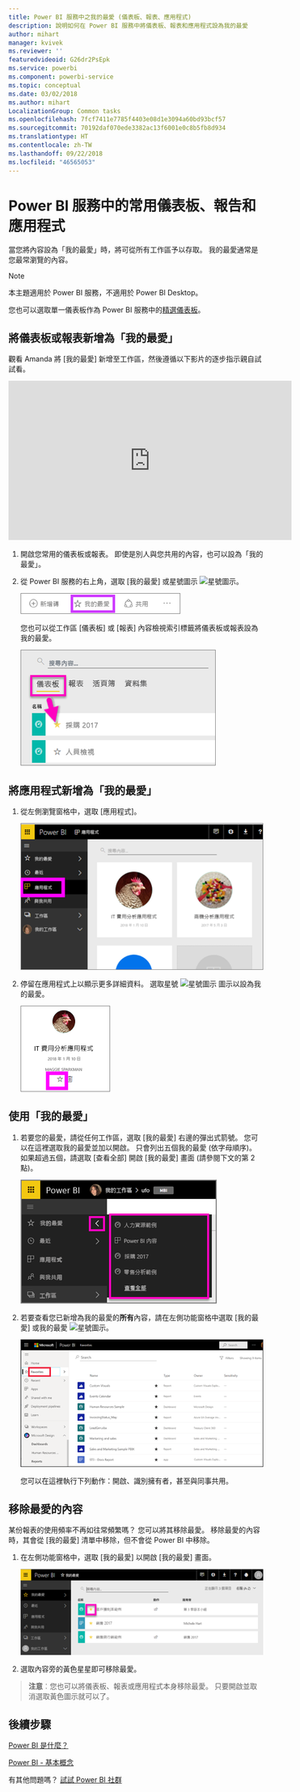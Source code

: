 ```yaml
---
title: Power BI 服務中之我的最愛 (儀表板、報表、應用程式)
description: 說明如何在 Power BI 服務中將儀表板、報表和應用程式設為我的最愛
author: mihart
manager: kvivek
ms.reviewer: ''
featuredvideoid: G26dr2PsEpk
ms.service: powerbi
ms.component: powerbi-service
ms.topic: conceptual
ms.date: 03/02/2018
ms.author: mihart
LocalizationGroup: Common tasks
ms.openlocfilehash: 7fcf7411e7785f4403e08d1e3094a60bd93bcf57
ms.sourcegitcommit: 70192daf070ede3382ac13f6001e0c8b5fb8d934
ms.translationtype: HT
ms.contentlocale: zh-TW
ms.lasthandoff: 09/22/2018
ms.locfileid: "46565053"
---
```

# <a name="favorite-dashboards-reports-and-apps-in-power-bi-service"></a>Power BI 服務中的常用儀表板、報告和應用程式
當您將內容設為「我的最愛」時，將可從所有工作區予以存取。  我的最愛通常是您最常瀏覽的內容。

> [!NOTE]
> 本主題適用於 Power BI 服務，不適用於 Power BI Desktop。
> 
> 

您也可以選取單一儀表板作為 Power BI 服務中的[精選儀表板](end-user-featured.md)。

## <a name="add-a-dashboard-or-report-as-a-favorite"></a>將儀表板或報表新增為「我的最愛」
觀看 Amanda 將 [我的最愛] 新增至工作區，然後遵循以下影片的逐步指示親自試試看。

<iframe width="560" height="315" src="https://www.youtube.com/embed/G26dr2PsEpk" frameborder="0" allowfullscreen></iframe>


1. 開啟您常用的儀表板或報表。 即使是別人與您共用的內容，也可以設為「我的最愛」。
2. 從 Power BI 服務的右上角，選取 [我的最愛] 或星號圖示 ![星號圖示](./media/end-user-favorite/power-bi-favorite-icon.png)。
   
   ![[我的最愛] 圖示](./media/end-user-favorite/powerbi-dashboard-favorite.png)
   
   您也可以從工作區 [儀表板] 或 [報表] 內容檢視索引標籤將儀表板或報表設為我的最愛。
   
   ![具有黃色星號的 [儀表板] 索引標籤](./media/end-user-favorite/power-bi-dashboard-favorite.png)

## <a name="add-an-app-as-a-favorite"></a>將應用程式新增為「我的最愛」

1. 從左側瀏覽窗格中，選取 [應用程式]。

   ![儀表板](./media/end-user-favorite/power-bi-favorite-apps.png)

2. 停留在應用程式上以顯示更多詳細資料。  選取星號 ![星號圖示](./media/end-user-favorite/power-bi-favorite-icon.png)  圖示以設為我的最愛。
   
   ![將游標停留在應用程式上方](./media/end-user-favorite/power-bi-favorite-app.png)

## <a name="working-with-favorites"></a>使用「我的最愛」
1. 若要您的最愛，請從任何工作區，選取 [我的最愛] 右邊的彈出式箭號。  您可以在這裡選取我的最愛並加以開啟。 只會列出五個我的最愛 (依字母順序)。 如果超過五個，請選取 [查看全部] 開啟 [我的最愛] 畫面 (請參閱下文的第 2 點)。 
   
   ![[我的最愛] 飛出視窗](./media/end-user-favorite/power-bi-favorite-flyout-new.png)
2. 若要查看您已新增為我的最愛的**所有**內容，請在左側功能窗格中選取 [我的最愛] 或我的最愛 ![星號圖示](./media/end-user-favorite/power-bi-favorites-icon.png)。  
   
    ![我的最愛視窗](./media/end-user-favorite/power-bi-favorites-screen.png)
   
   您可以在這裡執行下列動作：開啟、識別擁有者，甚至與同事共用。

## <a name="unfavorite-content"></a>移除最愛的內容
某份報表的使用頻率不再如往常頻繁嗎？  您可以將其移除最愛。 移除最愛的內容時，其會從 [我的最愛] 清單中移除，但不會從 Power BI 中移除。

1. 在左側功能窗格中，選取 [我的最愛] 以開啟 [我的最愛] 畫面。
   
   ![[我的最愛] 畫面](./media/end-user-favorite/power-bi-unfavorites-screen.png)
2. 選取內容旁的黃色星星即可移除最愛。

> **注意**︰您也可以將儀表板、報表或應用程式本身移除最愛。 只要開啟並取消選取黃色圖示就可以了。   
> 
> 

## <a name="next-steps"></a>後續步驟
[Power BI 是什麼？](../power-bi-overview.md)

[Power BI - 基本概念](end-user-basic-concepts.md)

有其他問題嗎？ [試試 Power BI 社群](http://community.powerbi.com/)

